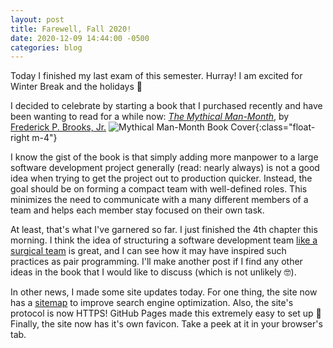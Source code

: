 ```yaml
---
layout: post
title: Farewell, Fall 2020!
date: 2020-12-09 14:44:00 -0500
categories: blog
---
```

Today I finished my last exam of this semester. Hurray! I am excited for Winter Break and the holidays 🎅

I decided to celebrate by starting a book that I purchased recently and have
been wanting to read for a while now:
[_The Mythical Man-Month_](https://en.wikipedia.org/wiki/The_Mythical_Man-Month),
by [Frederick P. Brooks, Jr.](https://en.wikipedia.org/wiki/Fred_Brooks)
![Mythical Man-Month Book Cover](https://upload.wikimedia.org/wikipedia/en/f/fd/Mythical_man-month_%28book_cover%29.jpg){:class="float-right m-4"}

I know the gist of the book is that simply adding more manpower to a large
software development project generally (read: nearly always) is not a good idea
when trying to get the project out to production quicker. Instead, the goal
should be on forming a compact team with well-defined roles. This minimizes
the need to communicate with a many different members of a team and helps
each member stay focused on their own task.

At least, that's what I've garnered
so far. I just finished the 4th chapter this morning. I think the idea of
structuring a software development team
[like a surgical team](https://www.historicprojects.com/Harlan_Mills.html)
is great, and I can see how it may have inspired such practices as
pair programming. I'll make another post if I find any other ideas in the book
that I would like to discuss (which is not unlikely 🤓).

In other news, I made some site updates today. For one thing, the site now has a
[sitemap](/sitemap.xml) to improve search engine optimization. Also, the
site's protocol is now HTTPS! GitHub Pages made this extremely easy to set up 🙂
Finally, the site now has it's own favicon. Take a peek at it in your browser's tab.